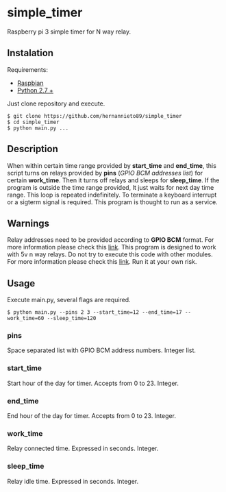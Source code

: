 # simple_timer
Raspberry pi 3 simple timer for N way relay.

## Instalation
Requirements:
 - [Raspbian](https://www.raspberrypi.org/downloads/raspbian/)
 - [Python 2.7 +](https://www.python.org/)

Just clone repository and execute.
```
$ git clone https://github.com/hernannieto89/simple_timer
$ cd simple_timer
$ python main.py ...
```

## Description
When within certain time range provided by **start_time** and **end_time**, this script
turns on relays provided by **pins** (*GPIO BCM addresses list*) for certain **work_time**.
Then it turns off relays and sleeps for **sleep_time**.
If the program is outside the time range provided, It just waits for next day time range.
This loop is repeated indefinitely.
To terminate a keyboard interrupt or a sigterm signal is required.
This program is thought to run as a service.
##

## Warnings
Relay addresses need to be provided according to **GPIO BCM** format.
For more information please check this [link](https://es.pinout.xyz/).
This program is designed to work with 5v n way relays.
Do not try to execute this code with other modules. 
For more information please check this [link](https://www.youtube.com/watch?v=OQyntQLazMU).
Run it at your own risk.

## Usage
Execute main.py, several flags are required.
```
$ python main.py --pins 2 3 --start_time=12 --end_time=17 --work_time=60 --sleep_time=120
```
### pins
Space separated list with GPIO BCM address numbers. Integer list.

### start_time
Start hour of the day for timer. Accepts from 0 to 23. Integer.

### end_time
End hour of the day for timer. Accepts from 0 to 23. Integer.

### work_time
Relay connected time. Expressed in seconds. Integer.

### sleep_time
Relay idle time. Expressed in seconds. Integer.